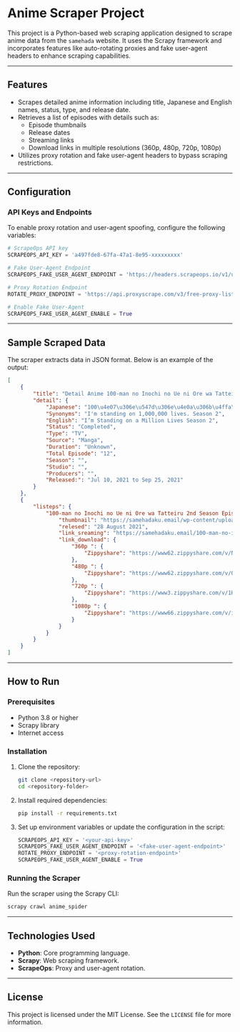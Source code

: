 # Anime Scraper Project

This project is a Python-based web scraping application designed to scrape anime data from the `samehada` website. It uses the Scrapy framework and incorporates features like auto-rotating proxies and fake user-agent headers to enhance scraping capabilities.

---

## Features
- Scrapes detailed anime information including title, Japanese and English names, status, type, and release date.
- Retrieves a list of episodes with details such as:
  - Episode thumbnails
  - Release dates
  - Streaming links
  - Download links in multiple resolutions (360p, 480p, 720p, 1080p)
- Utilizes proxy rotation and fake user-agent headers to bypass scraping restrictions.

---

## Configuration
### API Keys and Endpoints
To enable proxy rotation and user-agent spoofing, configure the following variables:

```python
# ScrapeOps API key
SCRAPEOPS_API_KEY = 'a497fde8-67fa-47a1-8e95-xxxxxxxxx'

# Fake User-Agent Endpoint
SCRAPEOPS_FAKE_USER_AGENT_ENDPOINT = 'https://headers.scrapeops.io/v1/user-agents'

# Proxy Rotation Endpoint
ROTATE_PROXY_ENDPOINT = 'https://api.proxyscrape.com/v3/free-proxy-list/get?request=displayproxies&proxy_format=protocolipport&format=text'

# Enable Fake User-Agent
SCRAPEOPS_FAKE_USER_AGENT_ENABLE = True
```

---

## Sample Scraped Data
The scraper extracts data in JSON format. Below is an example of the output:

```json
[
    {
        "title": "Detail Anime 100-man no Inochi no Ue ni Ore wa Tatteiru 2nd Season",
        "detail": {
            "Japanese": "100\u4e07\u306e\u547d\u306e\u4e0a\u306b\u4ffa\u306f\u7acb\u3063\u3066\u3044\u308b",
            "Synonyms": "I'm standing on 1,000,000 lives. Season 2",
            "English": "I’m Standing on a Million Lives Season 2",
            "Status": "Completed",
            "Type": "TV",
            "Source": "Manga",
            "Duration": "Unknown",
            "Total Episode": "12",
            "Season": "",
            "Studio": "",
            "Producers": "",
            "Released:": "Jul 10, 2021 to Sep 25, 2021"
        }
    },
    {
        "listeps": {
            "100-man no Inochi no Ue ni Ore wa Tatteiru 2nd Season Episode 8": {
                "thumbnail": "https://samehadaku.email/wp-content/uploads/2021/08/100manS2-08-v1.jpg",
                "relesed": "28 August 2021",
                "link_sreaming": "https://samehadaku.email/100-man-no-inochi-no-ue-ni-ore-wa-tatteiru-2nd-season-episode-8/",
                "link_download": {
                    "360p ": {
                        "Zippyshare": "https://www62.zippyshare.com/v/NQ8OJxXC/file.html"
                    },
                    "480p ": {
                        "Zippyshare": "https://www62.zippyshare.com/v/Qj0aMq9b/file.html"
                    },
                    "720p ": {
                        "Zippyshare": "https://www3.zippyshare.com/v/1HOjexJv/file.html"
                    },
                    "1080p ": {
                        "Zippyshare": "https://www66.zippyshare.com/v/imQtWMPk/file.html"
                    }
                }
            }
        }
    }
]
```

---

## How to Run
### Prerequisites
- Python 3.8 or higher
- Scrapy library
- Internet access

### Installation
1. Clone the repository:
   ```bash
   git clone <repository-url>
   cd <repository-folder>
   ```
2. Install required dependencies:
   ```bash
   pip install -r requirements.txt
   ```

3. Set up environment variables or update the configuration in the script:
   ```python
   SCRAPEOPS_API_KEY = '<your-api-key>'
   SCRAPEOPS_FAKE_USER_AGENT_ENDPOINT = '<fake-user-agent-endpoint>'
   ROTATE_PROXY_ENDPOINT = '<proxy-rotation-endpoint>'
   SCRAPEOPS_FAKE_USER_AGENT_ENABLE = True
   ```

### Running the Scraper
Run the scraper using the Scrapy CLI:
```bash
scrapy crawl anime_spider
```

---

## Technologies Used
- **Python**: Core programming language.
- **Scrapy**: Web scraping framework.
- **ScrapeOps**: Proxy and user-agent rotation.

---

## License
This project is licensed under the MIT License. See the `LICENSE` file for more information.
